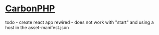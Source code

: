 # [CarbonPHP](https://carbonphp.com)

todo - create react app rewired - does not work with "start" and using a host in the asset-manifest.json
